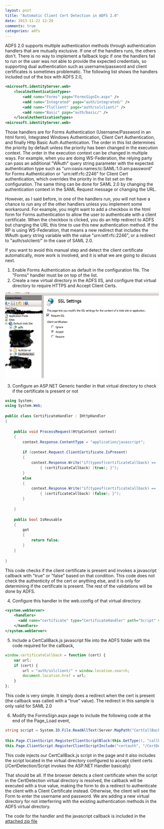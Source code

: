 ```yaml
---
layout: post
title: "Automatic Client Cert Detection in ADFS 2.0"
date: 2013-11-22 12:29
comments: true
categories: adfs
---
```


ADFS 2.0 supports multiple authentication methods through authentication handlers that are mutually exclusive. If one of the handlers runs, the others don't. There is no way to implement a fallback logic if one the handlers fail to run or the user was not able to provide the expected credentials, so supporting dual authentication such as username/password and client certificates is sometimes problematic.  The following list shows the handlers included out of the box with ADFS 2.0,

```xml
<microsoft.identityServer.web>
	<localAuthenticationTypes>
		<add name="Forms" page="FormsSignIn.aspx" />
		<add name="Integrated" page="auth/integrated/" />
		<add name="TlsClient" page="auth/sslclient/" />
		<add name="Basic" page="auth/basic/" />
	</localAuthenticationTypes>
<microsoft.identityServer.web>
```

Those handlers are for Forms Authentication (Username/Password in an html form), Integrated Windows Authentication, Client Cert Authentication, and finally Http Basic Auth Authentication. The order in this list determines the priority by default unless the priority has been changed in the execution context. The order in the execution context can be changed in multiple ways. For example, when you are doing WS-Federation, the relying party can pass an additional "WAuth" query string parameter with the expected authentication type such as "urn:oasis:names:tc:SAML:1.0:am:password" for Forms Authentication or "urn:ietf:rfc:2246" for Client Cert authentication, which overrides the priority in the list set on the configuration. The same thing can be done for SAML 2.0 by changing the authentication context in the SAML Request message or changing the URL. 

However, as I said before, in one of the handlers run, you will not have a chance to run any of the other handlers unless you implement some workaround. For example, you might want to add a checkbox in the html form for Forms authentication to allow the user to authenticate with a client certificate. When the checkbox is clicked, you do an http redirect to ADFS but changing the URL this time to use this new authentication method. If the RP is using WS-Federation, that means a new redirect that includes the WAuth query string variable with the value "urn:ietf:rfc:2246", or a redirect to "auth/sslclient/" in the case of SAML 2.0.

If you want to avoid this manual step and detect the client certificate automatically, more work is involved, and it is what we are going to discuss next.

1. Enable Forms Authentication as default in the configuration file. The "Forms" handler must be on top of the list.
2. Create a new virtual directory in the ADFS IIS, and configure that virtual directory to require HTTPS and Accept Client Certs.

![IIS Settings](/images/adfs_cert/iis.png "IIS Settings")

3. Configure an ASP.NET Generic handler in that virtual directory to check if the certificate is present or not

```c#
using System;
using System.Web;

public class CertificateHandler : IHttpHandler
{

	public void ProcessRequest(HttpContext context)
    {
        context.Response.ContentType = "application/javascript";

        if (context.Request.ClientCertificate.IsPresent)
        {
            context.Response.Write("if(typeof(certificateCallback) == 'function') 
            	{ (certificateCallback) (true); }");
        }
        else
        {
            context.Response.Write("if(typeof(certificateCallback) == 'function') 
            	{ (certificateCallback) (false); }");
        }
        
    }

    public bool IsReusable
    {
        get
        {
            return false;
        }
    }

}
```

This code checks if the client certificate is present and invokes a javascript callback with "true" or "false" based on that condition. This code does not check the authenticity of the cert or anything else, and it is only for determining if the certificate is present. The rest of the validations will be done by ADFS.

4. Configure this handler in the web.config of that virtual directory.

```xml
<system.webServer>
	<handlers>
	  <add name="certificate" type="CertificateHandler" path="Script" verb="GET"/>
	</handlers>
</system.webServer>
```

5. Include a CertCallBack.js javascript file into the ADFS folder with the code required for the callback,

```javascript
window.certificateCallback = function (cert) {
    var url;
    if (cert) {
        url = "auth/sslclient/" + window.location.search;
        document.location.href = url;
    }
};
```

This code is very simple. It simply does a redirect when the cert is present (the callback was called with a "true" value). The redirect in this sample is only valid for SAML 2.0

6. Modify the FormsSign.aspx page to include the following code at the end of the Page_Load event,

```c#
string script = System.IO.File.ReadAllText(Server.MapPath("CertCallBack.js"));

this.Page.ClientScript.RegisterClientScriptBlock(this.GetType(), "callback", script, true);
this.Page.ClientScript.RegisterClientScriptInclude("certauth", "/CertDetection/Script");
```

This code injects our CertCallBack.js script in the page and it also includes the script located in the virtual directory configured to accept client certs (/CertDetection/Script invokes the ASP.NET Handler basically)

That should be all. If the browser detects a client certificate when the script in the CertDetection virtual directory is resolved, the callback will be executed with a true value, making the form to do a redirect to authenticate the client with a Client Certificate instead. Otherwise, the client will see the Form to enter the username and password. We are adding a new virtual directory for not interferring with the existing authentication methods in the ADFS virtual directory.

The code for the handler and the javascript callback is included in the [attached zip file](/external/adfs_cert/CertDetection.zip)


 

